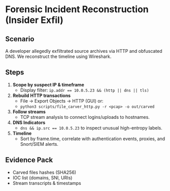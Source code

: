 # Forensic Incident Reconstruction (Insider Exfil)

## Scenario
A developer allegedly exfiltrated source archives via HTTP and obfuscated DNS. We reconstruct the timeline using Wireshark.

## Steps
1. **Scope by suspect IP & timeframe**
   - Display filter: `ip.addr == 10.0.5.23 && (http || dns || tls)`
2. **Rebuild HTTP transactions**
   - File → Export Objects → HTTP (GUI) or:
   - `python3 scripts/file_carver_http.py -r <pcap> -o out/carved`
3. **Follow streams**
   - TCP stream analysis to connect logins/uploads to hostnames.
4. **DNS Indicators**
   - `dns && ip.src == 10.0.5.23` to inspect unusual high-entropy labels.
5. **Timeline**
   - Sort by frame.time, correlate with authentication events, proxies, and Snort/SIEM alerts.

## Evidence Pack
- Carved files hashes (SHA256)
- IOC list (domains, SNI, URIs)
- Stream transcripts & timestamps
